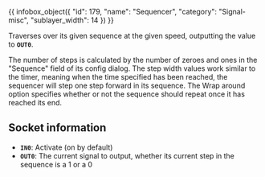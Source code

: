 {{ infobox_object({
	"id": 179,
	"name": "Sequencer",
	"category": "Signal-misc",
	"sublayer_width": 14
}) }}

Traverses over its given sequence at the given speed, outputting the value to **`OUT0`**.

The number of steps is calculated by the number of zeroes and ones in the "Sequence" field of its config dialog. The step width values work similar to the timer, meaning when the time specified has been reached, the sequencer will step one step forward in its sequence. The Wrap around option specifies whether or not the sequence should repeat once it has reached its end.

## Socket information
- **`IN0`**: Activate (on by default)
- **`OUT0`**: The current signal to output, whether its current step in the sequence is a 1 or a 0
